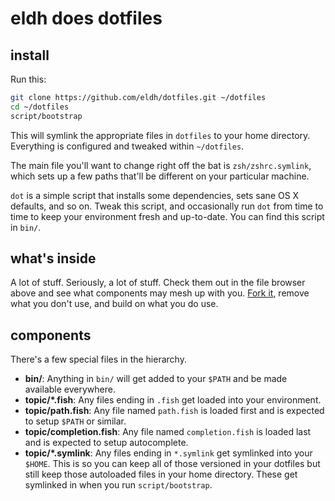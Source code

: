 # eldh does dotfiles

## install

Run this:

```sh
git clone https://github.com/eldh/dotfiles.git ~/dotfiles
cd ~/dotfiles
script/bootstrap
```

This will symlink the appropriate files in `dotfiles` to your home directory.
Everything is configured and tweaked within `~/dotfiles`.

The main file you'll want to change right off the bat is `zsh/zshrc.symlink`,
which sets up a few paths that'll be different on your particular machine.

`dot` is a simple script that installs some dependencies, sets sane OS X
defaults, and so on. Tweak this script, and occasionally run `dot` from
time to time to keep your environment fresh and up-to-date. You can find
this script in `bin/`.

## what's inside

A lot of stuff. Seriously, a lot of stuff. Check them out in the file browser
above and see what components may mesh up with you.
[Fork it](https://github.com/eldh/dotfiles/fork), remove what you don't
use, and build on what you do use.

## components

There's a few special files in the hierarchy.

- **bin/**: Anything in `bin/` will get added to your `$PATH` and be made
  available everywhere.
- **topic/\*.fish**: Any files ending in `.fish` get loaded into your
  environment.
- **topic/path.fish**: Any file named `path.fish` is loaded first and is
  expected to setup `$PATH` or similar.
- **topic/completion.fish**: Any file named `completion.fish` is loaded
  last and is expected to setup autocomplete.
- **topic/\*.symlink**: Any files ending in `*.symlink` get symlinked into
  your `$HOME`. This is so you can keep all of those versioned in your dotfiles
  but still keep those autoloaded files in your home directory. These get
  symlinked in when you run `script/bootstrap`.
